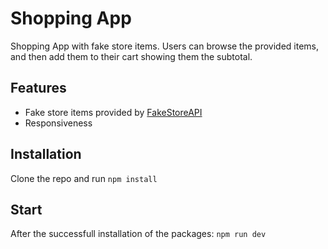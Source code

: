# Shopping App

Shopping App with fake store items. Users can browse the provided items, and then add them to their cart showing them the subtotal.

## Features
- Fake store items provided by [FakeStoreAPI](https://fakestoreapi.com/)
- Responsiveness

## Installation

Clone the repo and run `npm install`

## Start

After the successfull installation of the packages: `npm run dev`
